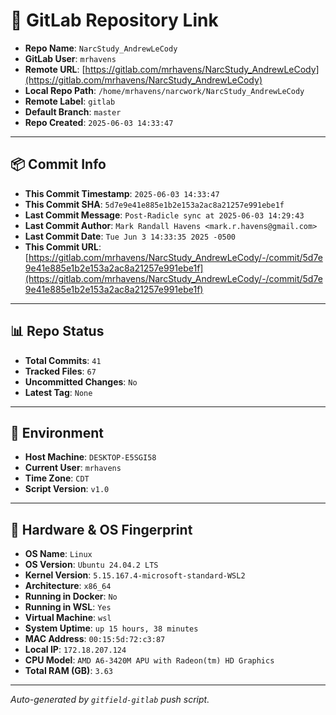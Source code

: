 # 🔗 GitLab Repository Link

- **Repo Name**: `NarcStudy_AndrewLeCody`
- **GitLab User**: `mrhavens`
- **Remote URL**: [https://gitlab.com/mrhavens/NarcStudy_AndrewLeCody](https://gitlab.com/mrhavens/NarcStudy_AndrewLeCody)
- **Local Repo Path**: `/home/mrhavens/narcwork/NarcStudy_AndrewLeCody`
- **Remote Label**: `gitlab`
- **Default Branch**: `master`
- **Repo Created**: `2025-06-03 14:33:47`

---

## 📦 Commit Info

- **This Commit Timestamp**: `2025-06-03 14:33:47`
- **This Commit SHA**: `5d7e9e41e885e1b2e153a2ac8a21257e991ebe1f`
- **Last Commit Message**: `Post-Radicle sync at 2025-06-03 14:29:43`
- **Last Commit Author**: `Mark Randall Havens <mark.r.havens@gmail.com>`
- **Last Commit Date**: `Tue Jun 3 14:33:35 2025 -0500`
- **This Commit URL**: [https://gitlab.com/mrhavens/NarcStudy_AndrewLeCody/-/commit/5d7e9e41e885e1b2e153a2ac8a21257e991ebe1f](https://gitlab.com/mrhavens/NarcStudy_AndrewLeCody/-/commit/5d7e9e41e885e1b2e153a2ac8a21257e991ebe1f)

---

## 📊 Repo Status

- **Total Commits**: `41`
- **Tracked Files**: `67`
- **Uncommitted Changes**: `No`
- **Latest Tag**: `None`

---

## 🧽 Environment

- **Host Machine**: `DESKTOP-E5SGI58`
- **Current User**: `mrhavens`
- **Time Zone**: `CDT`
- **Script Version**: `v1.0`

---

## 🧬 Hardware & OS Fingerprint

- **OS Name**: `Linux`
- **OS Version**: `Ubuntu 24.04.2 LTS`
- **Kernel Version**: `5.15.167.4-microsoft-standard-WSL2`
- **Architecture**: `x86_64`
- **Running in Docker**: `No`
- **Running in WSL**: `Yes`
- **Virtual Machine**: `wsl`
- **System Uptime**: `up 15 hours, 38 minutes`
- **MAC Address**: `00:15:5d:72:c3:87`
- **Local IP**: `172.18.207.124`
- **CPU Model**: `AMD A6-3420M APU with Radeon(tm) HD Graphics`
- **Total RAM (GB)**: `3.63`

---

_Auto-generated by `gitfield-gitlab` push script._
